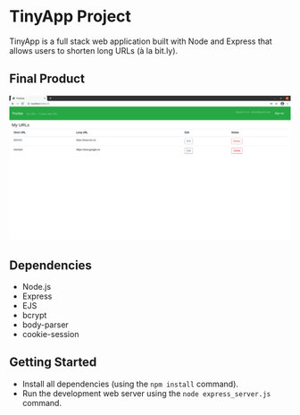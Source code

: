 # TinyApp Project

TinyApp is a full stack web application built with Node and Express that allows users to shorten long URLs (à la bit.ly).

## Final Product

!["Main Page for all your URLS"](https://github.com/abdul5890575/TinyApp/blob/master/docs/mainpage.png?raw=true)

## Dependencies

- Node.js
- Express
- EJS
- bcrypt
- body-parser
- cookie-session

## Getting Started

- Install all dependencies (using the `npm install` command).
- Run the development web server using the `node express_server.js` command.